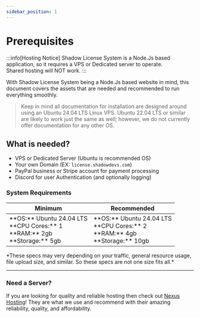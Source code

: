 ```yaml
---
sidebar_position: 1
---
```


# Prerequisites

:::info[Hosting Notice]
Shadow License System is a Node.Js based application, so it requires a VPS or Dedicated server to operate.\
Shared hosting will NOT work.
:::

With Shadow License System being a Node.Js based website in mind, this document covers the assets that are needed and recommended to run everything smoothly.

> Keep in mind all documentation for installation are designed around using an Ubuntu 24.04 LTS Linux VPS. Ubuntu 22.04 LTS or similar are likely to work just the same as well; however, we do not currently offer documentation for any other OS.

## What is needed?

- VPS or Dedicated Server (Ubuntu is recommended OS)
- Your own Domain (EX: `license.shadowdevs.com`)
- PayPal business or Stripe account for payment processing
- Discord for user Authentication (and optionally logging)

### System Requirements

<table class="w-full">
  <thead>
    <tr>
      <th>Minimum</th>
      <th>Recommended</th>
    </tr>
  </thead>
  <tbody>
    <tr>
      <td>**OS:** Ubuntu 24.04 LTS<br/>**CPU Cores:** 1<br/>**RAM:** 2gb<br/>**Storage:** 5gb</td>
      <td>**OS:** Ubuntu 24.04 LTS<br/>**CPU Cores:** 2<br/>**RAM:** 4gb<br/>**Storage:** 10gb</td>
    </tr>
  </tbody>
</table>
*These specs may very depending on your traffic, general resource usage, file upload size, and similar. So these specs are not one size fits all.*

---

### Need a Server?

If you are looking for quality and reliable hosting then check out [Nexus Hosting](https://nexushosting.io/)! They are what we use and recommend with their amazing reliability, quality, and affordability.
